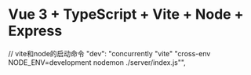 # Vue 3 + TypeScript + Vite + Node + Express

// vite和node的启动命令
"dev": "concurrently \"vite\" \"cross-env NODE_ENV=development nodemon ./server/index.js\"",